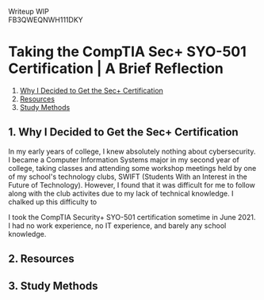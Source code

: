 Writeup WIP  
FB3QWEQNWH111DKY

# Taking the CompTIA Sec+ SYO-501 Certification | A Brief Reflection
1. [Why I Decided to Get the Sec+ Certification](#1.-Why-I-Decided-to-Get-the-Sec+-Certification)
2. [Resources](#r2.-Resources)
3. [Study Methods](#3.-Study-Methods)


## 1. Why I Decided to Get the Sec+ Certification
In my early years of college, I knew absolutely nothing about cybersecurity. I became a Computer Information Systems major in my second year of college, taking classes and attending some workshop meetings held by one of my school's technology clubs, SWIFT (Students With an Interest in the Future of Technology). However, I found that it was difficult for me to follow along with the club activites due to my lack of technical knowledge. I chalked up this difficulty to

I took the CompTIA Security+ SYO-501 certification sometime in June 2021. I had no work experience, no IT experience, and barely any school knowledge. 

## 2. Resources

## 3. Study Methods

